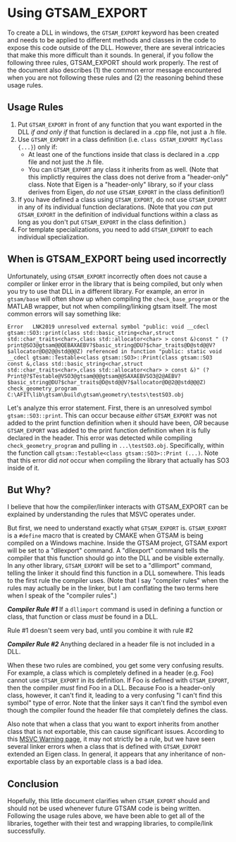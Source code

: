 # Using GTSAM_EXPORT

To create a DLL in windows, the `GTSAM_EXPORT` keyword has been created and needs to be applied to different methods and classes in the code to expose this code outside of the DLL.  However, there are several intricacies that make this more difficult than it sounds.  In general, if you follow the following three rules, GTSAM_EXPORT should work properly.  The rest of the document also describes (1) the common error message encountered when you are not following these rules and (2) the reasoning behind these usage rules.

## Usage Rules
1.  Put `GTSAM_EXPORT` in front of any function that you want exported in the DLL _if and only if_ that function is declared in a .cpp file, not just a .h file.
2.  Use `GTSAM_EXPORT` in a class definition (i.e. `class GSTAM_EXPORT MyClass {...}`) only if:
    * At least one of the functions inside that class is declared in a .cpp file and not just the .h file.
    * You can `GTSAM_EXPORT` any class it inherits from as well.  (Note that this implictly requires the class does not derive from a "header-only" class.  Note that Eigen is a "header-only" library, so if your class derives from Eigen, _do not_ use `GTSAM_EXPORT` in the class definition!) 
3.  If you have defined a class using `GTSAM_EXPORT`, do not use `GTSAM_EXPORT` in any of its individual function declarations.  (Note that you _can_ put `GTSAM_EXPORT` in the definition of individual functions within a class as long as you don't put `GTSAM_EXPORT` in the class definition.)
4. For template specializations, you need to add `GTSAM_EXPORT` to each individual specialization.

## When is GTSAM_EXPORT being used incorrectly
Unfortunately, using `GTSAM_EXPORT` incorrectly often does not cause a compiler or linker error in the library that is being compiled, but only when you try to use that DLL in a different library.  For example, an error in `gtsam/base` will often show up when compiling the `check_base_program` or the MATLAB wrapper, but not when compiling/linking gtsam itself.  The most common errors will say something like:

```
Error	LNK2019	unresolved external symbol "public: void __cdecl gtsam::SO3::print(class std::basic_string<char,struct std::char_traits<char>,class std::allocator<char> > const &)const " (?print@SO3@gtsam@@QEBAXAEBV?$basic_string@DU?$char_traits@D@std@@V?$allocator@D@2@@std@@@Z) referenced in function "public: static void __cdecl gtsam::Testable<class gtsam::SO3>::Print(class gtsam::SO3 const &,class std::basic_string<char,struct std::char_traits<char>,class std::allocator<char> > const &)" (?Print@?$Testable@VSO3@gtsam@@@gtsam@@SAXAEBVSO3@2@AEBV?$basic_string@DU?$char_traits@D@std@@V?$allocator@D@2@@std@@@Z)	check_geometry_program	C:\AFIT\lib\gtsam\build\gtsam\geometry\tests\testSO3.obj
```

Let's analyze this error statement.  First, there is an unresolved symbol `gtsam::SO3::print`.  This can occur because _either_ `GTSAM_EXPORT` was not added to the print function definition when it should have been, _OR_ because `GTSAM_EXPORT` was added to the print function definition when it is fully declared in the header.  This error was detected while compiling `check_geometry_program` and pulling in `...\testSO3.obj`.  Specifically, within the function call `gtsam::Testable<class gtsam::SO3>::Print (...)`.  Note that this error did _not_ occur when compiling the library that actually has SO3 inside of it.

## But Why?
I believe that how the compiler/linker interacts with GTSAM_EXPORT can be explained by understanding the rules that MSVC operates under.  

But first, we need to understand exactly what `GTSAM_EXPORT` is.  `GTSAM_EXPORT` is a `#define` macro that is created by CMAKE when GTSAM is being compiled on a Windows machine.  Inside the GTSAM project, GTSAM export will be set to a "dllexport" command.  A "dllexport" command tells the compiler that this function should go into the DLL and be visible externally.  In any other library, `GTSAM_EXPORT`  will be set to a "dllimport" command, telling the linker it should find this function in a DLL somewhere.  This leads to the first rule the compiler uses.  (Note that I say "compiler rules" when the rules may actually be in the linker, but I am conflating the two terms here when I speak of the "compiler rules".) 

***Compiler Rule #1*** If a `dllimport` command is used in defining a function or class, that function or class _must_ be found in a DLL.

Rule #1 doesn't seem very bad, until you combine it with rule #2

***Compiler Rule #2*** Anything declared in a header file is not included in a DLL.

When these two rules are combined, you get some very confusing results.  For example, a class which is completely defined in a header (e.g. Foo) cannot use `GTSAM_EXPORT` in its definition.  If Foo is defined with `GTSAM_EXPORT`, then the compiler _must_ find Foo in a DLL.  Because Foo is a header-only class, however, it can't find it, leading to a very confusing "I can't find this symbol" type of error.  Note that the linker says it can't find the symbol even though the compiler found the header file that completely defines the class.

Also note that when a class that you want to export inherits from another class that is not exportable, this can cause significant issues.  According to this [MSVC Warning page](https://docs.microsoft.com/en-us/cpp/error-messages/compiler-warnings/compiler-warning-level-2-c4275?view=vs-2019), it may not strictly be a rule, but we have seen several linker errors when a class that is defined with `GTSAM_EXPORT` extended an Eigen class.  In general, it appears that any inheritance of non-exportable class by an exportable class is a bad idea.

## Conclusion
Hopefully, this little document clarifies when `GTSAM_EXPORT` should and should not be used whenever future GTSAM code is being written.  Following the usage rules above, we have been able to get all of the libraries, together with their test and wrapping libraries, to compile/link successfully.